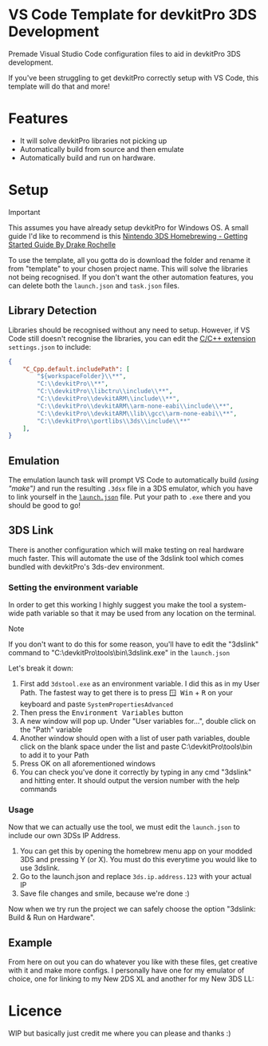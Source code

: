 # VS Code Template for devkitPro 3DS Development 
Premade Visual Studio Code configuration files to aid in devkitPro 3DS development.

If you've been struggling to get devkitPro correctly setup with VS Code, this template will do that and more!

# Features 
- It will solve devkitPro libraries not picking up
- Automatically build from source and then emulate
- Automatically build and run on hardware.

# Setup
> [!IMPORTANT]
> This assumes you have already setup devkitPro for Windows OS. A small guide I'd like to recommend is this [Nintendo 3DS Homebrewing - Getting Started Guide By Drake Rochelle](https://gbatemp.net/threads/3ds-homebrew-development-getting-started-guide.666095/)

To use the template, all you gotta do is download the folder and rename it from "template" to your chosen project name. This will solve the libraries not being recognised. If you don't want the other automation features, you can delete both the `launch.json` and `task.json` files.

## Library Detection
Libraries should be recognised without any need to setup. However, if VS Code still doesn't recognise the libraries, you can edit the [C/C++ extension](https://marketplace.visualstudio.com/items?itemName=ms-vscode.cpptools) `settings.json` to include:
```json
{
    "C_Cpp.default.includePath": [
        "${workspaceFolder}\\**",
        "C:\\devkitPro\\**",
        "C:\\devkitPro\\libctru\\include\\**",
        "C:\\devkitPro\\devkitARM\\include\\**",
        "C:\\devkitPro\\devkitARM\\arm-none-eabi\\include\\**",
        "C:\\devkitPro\\devkitARM\\lib\\gcc\\arm-none-eabi\\**",
        "C:\\devkitPro\\portlibs\\3ds\\include\\**"
    ],
}
```

## Emulation
The emulation launch task will prompt VS Code to automatically build *(using "make")* and run the resulting `.3dsx` file in a 3DS emulator, which you have to link yourself in the [`launch.json`](https://github.com/dwaaad/VS-Code-Template-for-3DS-Development/blob/main/template/.vscode/launch.json) file.
Put your path to `.exe` there and you should be good to go!

## 3DS Link
There is another configuration which will make testing on real hardware much faster. This will automate the use of the 3dslink tool which comes bundled with devkitPro's 3ds-dev environment.

### Setting the environment variable

In order to get this working I highly suggest you make the tool a system-wide path variable so that it may be used from any location on the terminal.

> [!NOTE]
> If you don't want to do this for some reason, you'll have to edit the "3dslink" command to "C:\devkitPro\tools\bin\3dslink.exe" in the `launch.json`

Let's break it down:
1. First add `3dstool.exe` as an environment variable. I did this as in my User Path. The fastest way to get there is to press <kbd>🪟 Win</kbd> + <kbd>R</kbd> on your keyboard and paste `SystemPropertiesAdvanced`
3. Then press the <kbd>Environment Variables</kbd> button
4. A new window will pop up. Under "User variables for...", double click on the "Path" variable
5. Another window should open with a list of user path variables, double click on the blank space under the list and paste C:\devkitPro\tools\bin to add it to your Path
6. Press OK on all aforementioned windows
7. You can check you've done it correctly by typing in any cmd "3dslink" and hitting enter. It should output the version number with the help commands

### Usage

Now that we can actually use the tool, we must edit the `launch.json` to include our own 3DSs IP Address.
1. You can get this by opening the homebrew menu app on your modded 3DS and pressing Y (or X). You must do this everytime you would like to use 3dslink.
2. Go to the launch.json and replace `3ds.ip.address.123` with your actual IP
3. Save file changes and smile, because we're done :)

Now when we try run the project we can safely choose the option "3dslink: Build & Run on Hardware".

## Example
From here on out you can do whatever you like with these files, get creative with it and make more configs. I personally have one for my emulator of choice, one for linking to my New 2DS XL and another for my New 3DS LL: <WIP-insert-screenshots-include-little-writing-underneath-ss-with-vscodetheme>

# Licence
WIP but basically just credit me where you can please and thanks :)
